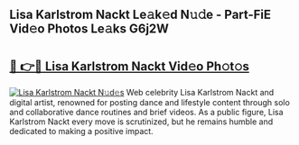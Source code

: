 ## Lisa Karlstrom Nackt Le𝚊k𝚎d N𝚞𝚍e - Part-FiE Vid𝚎o Photos Le𝚊ks G6j2W

# <h2><a href="http://fb5jun9.evod.top/?m=Lisa+Karlstrom+Nackt">🔗 👉🔴 Lisa Karlstrom Nackt Vid𝚎o Ph𝚘t𝚘s</a></h2>

[![Lisa Karlstrom Nackt N𝚞d𝚎s](https://i.imgur.com/8V9OHl7.gif)](http://fb5jun9.evod.top/?m=Lisa+Karlstrom+Nackt)
Web celebrity Lisa Karlstrom Nackt and digital artist, renowned for posting dance and lifestyle content through solo and collaborative dance routines and brief videos. As a public figure, Lisa Karlstrom Nackt every move is scrutinized, but he remains humble and dedicated to making a positive impact. 
